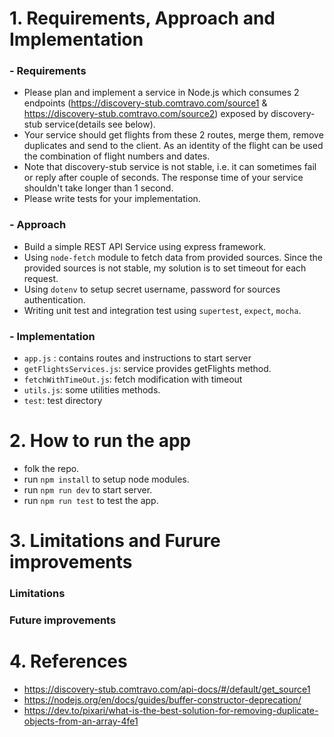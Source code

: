 # 1. Requirements, Approach and Implementation
### - Requirements
* Please plan and implement a service in Node.js which consumes 2 endpoints
(https://discovery-stub.comtravo.com/source1 & https://discovery-stub.comtravo.com/source2)
exposed by discovery-stub service(details see below).
* Your service should get flights from these 2 routes, merge them, remove duplicates and send to the client. As an identity of the flight can be used the combination of flight numbers and dates.
* Note that discovery-stub service is not stable, i.e. it can sometimes fail or reply after couple of seconds. The response time of your service shouldn't take longer than 1 second.
* Please write tests for your implementation.


### - Approach
* Build a simple REST API Service using express framework.
* Using `node-fetch` module to fetch data from provided sources. Since the provided sources is not stable, my solution is to set timeout for each request.
* Using `dotenv` to setup secret username, password for sources authentication.
* Writing unit test and integration test using `supertest`, `expect`, `mocha`.


### - Implementation
* `app.js` : contains routes and instructions to start server
* `getFlightsServices.js`: service provides getFlights method. 
* `fetchWithTimeOut.js`: fetch modification with timeout
* `utils.js`: some utilities methods.
* `test`: test directory

# 2. How to run the app
* folk the repo.
* run `npm install` to setup node modules.
* run `npm run dev` to start server.
* run `npm run test` to test the app.
# 3. Limitations and Furure improvements
### Limitations
### Future improvements

# 4. References
- https://discovery-stub.comtravo.com/api-docs/#/default/get_source1
- https://nodejs.org/en/docs/guides/buffer-constructor-deprecation/
- https://dev.to/pixari/what-is-the-best-solution-for-removing-duplicate-objects-from-an-array-4fe1
